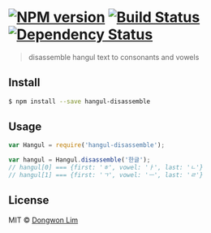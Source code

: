 #  [![NPM version][npm-image]][npm-url] [![Build Status][travis-image]][travis-url] [![Dependency Status][daviddm-image]][daviddm-url]

> disassemble hangul text to consonants and vowels


## Install

```sh
$ npm install --save hangul-disassemble
```


## Usage

```js
var Hangul = require('hangul-disassemble');

var hangul = Hangul.disassemble('한글');
// hangul[0] === {first: 'ㅎ', vowel: 'ㅏ', last: 'ㄴ'}
// hangul[1] === {first: 'ㄱ', vowel: 'ㅡ', last: 'ㄹ'}
```


## License

MIT © [Dongwon Lim]()

[npm-image]: https://badge.fury.io/js/hangul-disassemble.svg
[npm-url]: https://npmjs.org/package/hangul-disassemble
[travis-image]: https://travis-ci.org/idw111/hangul-disassemble.svg?branch=master
[travis-url]: https://travis-ci.org/idw111/hangul-disassemble
[daviddm-image]: https://david-dm.org/idw111/hangul-disassemble.svg?theme=shields.io
[daviddm-url]: https://david-dm.org/idw111/hangul-disassemble
